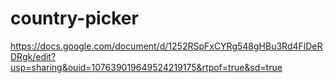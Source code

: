 # country-picker
https://docs.google.com/document/d/1252RSpFxCYRg548gHBu3Rd4FlDeRDRgk/edit?usp=sharing&ouid=107639019649524219175&rtpof=true&sd=true
